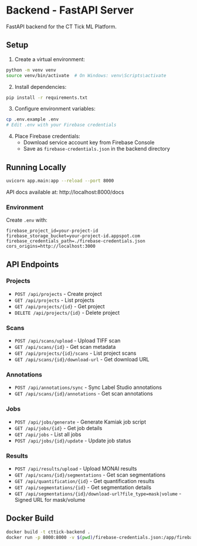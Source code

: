 # Backend - FastAPI Server

FastAPI backend for the CT Tick ML Platform.

## Setup

1. Create a virtual environment:
```bash
python -m venv venv
source venv/bin/activate  # On Windows: venv\Scripts\activate
```

2. Install dependencies:
```bash
pip install -r requirements.txt
```

3. Configure environment variables:
```bash
cp .env.example .env
# Edit .env with your Firebase credentials
```

4. Place Firebase credentials:
   - Download service account key from Firebase Console
   - Save as `firebase-credentials.json` in the backend directory

## Running Locally

```bash
uvicorn app.main:app --reload --port 8000
```

API docs available at: http://localhost:8000/docs

### Environment
Create `.env` with:

```
firebase_project_id=your-project-id
firebase_storage_bucket=your-project-id.appspot.com
firebase_credentials_path=./firebase-credentials.json
cors_origins=http://localhost:3000
```

## API Endpoints

### Projects
- `POST /api/projects` - Create project
- `GET /api/projects` - List projects
- `GET /api/projects/{id}` - Get project
- `DELETE /api/projects/{id}` - Delete project

### Scans
- `POST /api/scans/upload` - Upload TIFF scan
- `GET /api/scans/{id}` - Get scan metadata
- `GET /api/projects/{id}/scans` - List project scans
- `GET /api/scans/{id}/download-url` - Get download URL

### Annotations
- `POST /api/annotations/sync` - Sync Label Studio annotations
- `GET /api/scans/{id}/annotations` - Get scan annotations

### Jobs
- `POST /api/jobs/generate` - Generate Kamiak job script
- `GET /api/jobs/{id}` - Get job details
- `GET /api/jobs` - List all jobs
- `POST /api/jobs/{id}/update` - Update job status

### Results
- `POST /api/results/upload` - Upload MONAI results
- `GET /api/scans/{id}/segmentations` - Get scan segmentations
- `GET /api/quantification/{id}` - Get quantification results
- `GET /api/segmentations/{id}` - Get segmentation details
- `GET /api/segmentations/{id}/download-url?file_type=mask|volume` - Signed URL for mask/volume

## Docker Build

```bash
docker build -t cttick-backend .
docker run -p 8000:8000 -v $(pwd)/firebase-credentials.json:/app/firebase-credentials.json cttick-backend
```

